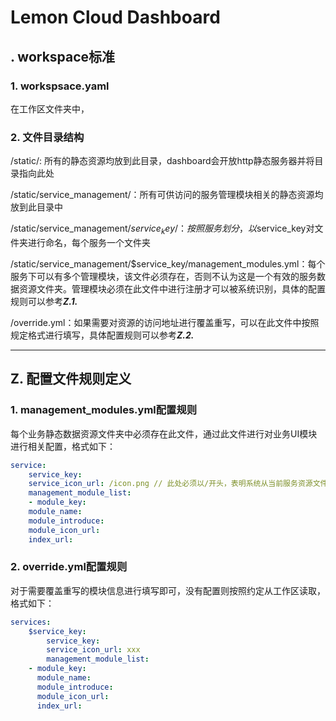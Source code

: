 # Lemon Cloud Dashboard 

## . workspace标准

### 1. workspsace.yaml

在工作区文件夹中，



### 2. 文件目录结构

/static/: 所有的静态资源均放到此目录，dashboard会开放http静态服务器并将目录指向此处

/static/service_management/：所有可供访问的服务管理模块相关的静态资源均放到此目录中

/static/service_management/$service_key/：按照服务划分，以$service_key对文件夹进行命名，每个服务一个文件夹

/static/service_management/$service_key/management_modules.yml：每个服务下可以有多个管理模块，该文件必须存在，否则不认为这是一个有效的服务数据资源文件夹。管理模块必须在此文件中进行注册才可以被系统识别，具体的配置规则可以参考***Z.1.***

/override.yml：如果需要对资源的访问地址进行覆盖重写，可以在此文件中按照规定格式进行填写，具体配置规则可以参考***Z.2.***

****

## Z. 配置文件规则定义

### 1. management_modules.yml配置规则

 

每个业务静态数据资源文件夹中必须存在此文件，通过此文件进行对业务UI模块进行相关配置，格式如下：

```yaml
service:
	service_key:
	service_icon_url: /icon.png // 此处必须以/开头，表明系统从当前服务资源文件夹中读取
	management_module_list:
	- module_key:
    module_name:
    module_introduce:
    module_icon_url:
    index_url:
```



### 2. override.yml配置规则

对于需要覆盖重写的模块信息进行填写即可，没有配置则按照约定从工作区读取，格式如下：

```yaml
services:
	$service_key:
		service_key:
		service_icon_url: xxx
		management_module_list:
    - module_key:
      module_name:
      module_introduce:
      module_icon_url:
      index_url:
```




